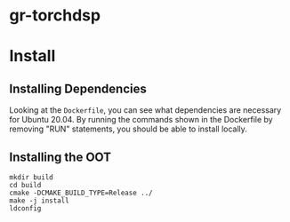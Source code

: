 # gr-torchdsp

# Install
## Installing Dependencies
Looking at the ```Dockerfile```, you can see what dependencies are necessary for Ubuntu 20.04. By running the commands shown in the Dockerfile by removing "RUN" statements, you should be able to install locally.


## Installing the OOT
```
mkdir build
cd build
cmake -DCMAKE_BUILD_TYPE=Release ../
make -j install
ldconfig
```
